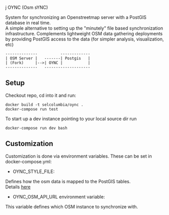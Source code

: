 j OYNC (Osm sYNC)

System for synchronizing an Openstreetmap server with a PostGIS database in real time.  
A simple alternative to setting up the "minutely" file based synchronization infrastructure.
Complements lightweight OSM data gathering deployments by providing PostGIS access to the data (for simpler analysis, visualization, etc)

    --------------          -------------
    | OSM Server |   -------| Postgis   |
    | (Fork)     |-->| OYNC |           |
    --------------   --------------------

## Setup

Checkout repo, cd into it and run:

```
docker build -t selcolumbia/oync .
docker-compose run test
```

To start up a dev instance pointing to your local source dir run
```
docker-compose run dev bash
```

## Customization

Customization is done via environment variables.  These can be set in docker-compose.yml:

- OYNC_STYLE_FILE:  

Defines how the osm data is mapped to the PostGIS tables.  
Details [here](http://wiki.openstreetmap.org/wiki/Osm2pgsql#Import_style)

- OYNC_OSM_API_URL environment variable:

This variable defines which OSM instance to synchronize with.
